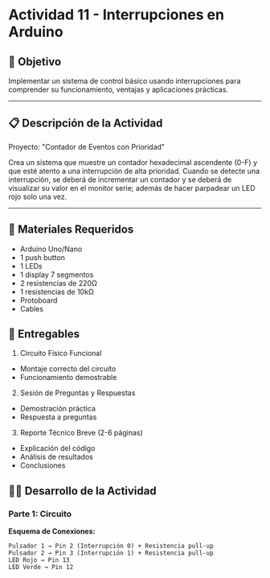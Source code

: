 # **Actividad 11 - Interrupciones en Arduino**

## **🎯 Objetivo**

Implementar un sistema de control básico usando interrupciones para comprender su funcionamiento, ventajas y aplicaciones prácticas.

---

## **📋 Descripción de la Actividad**
Proyecto: "Contador de Eventos con Prioridad"

Crea un sistema que muestre un contador hexadecimal ascendente (0-F) y que esté atento a una interrupción de alta prioridad. Cuando se detecte una interrupción, se deberá de incrementar un contador y se deberá de visualizar su valor en el monitor serie; además de hacer parpadear un LED rojo solo una vez. 

---

## **🔧 Materiales Requeridos**

- Arduino Uno/Nano
- 1 push button
- 1 LEDs
- 1 display 7 segmentos
- 2 resistencias de 220Ω
- 1 resistencias de 10kΩ
- Protoboard
- Cables

## **📝 Entregables**
1. Circuito Físico Funcional
  - Montaje correcto del circuito
  - Funcionamiento demostrable

2. Sesión de Preguntas y Respuestas
  - Demostración práctica
  - Respuesta a preguntas

3. Reporte Técnico Breve (2-6 páginas)
  - Explicación del código
  - Análisis de resultados
  - Conclusiones

## **👨‍🏫 Desarrollo de la Actividad**
### **Parte 1: Circuito**
**Esquema de Conexiones:**
```text
Pulsador 1 → Pin 2 (Interrupción 0) + Resistencia pull-up
Pulsador 2 → Pin 3 (Interrupción 1) + Resistencia pull-up
LED Rojo → Pin 13
LED Verde → Pin 12
```

